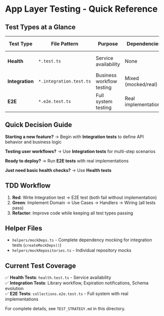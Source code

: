 # App Layer Testing - Quick Reference

## Test Types at a Glance

| Test Type       | File Pattern            | Purpose                   | Dependencies         | When to Use                   |
| --------------- | ----------------------- | ------------------------- | -------------------- | ----------------------------- |
| **Health**      | `*.test.ts`             | Service availability      | None                 | Basic health checks           |
| **Integration** | `*.integration.test.ts` | Business workflow testing | Mixed (mocked/real)  | Multi-step business scenarios |
| **E2E**         | `*.e2e.test.ts`         | Full system testing       | Real implementations | Pre-deployment verification   |

## Quick Decision Guide

**Starting a new feature?** → Begin with **Integration tests** to define API behavior and business logic

**Testing user workflows?** → Use **Integration tests** for multi-step scenarios

**Ready to deploy?** → Run **E2E tests** with real implementations

**Just need basic health checks?** → Use **Health tests**

## TDD Workflow

1. **Red**: Write Integration test → E2E test (both fail without implementation)
2. **Green**: Implement Domain → Use Cases → Handlers → Wiring (all tests pass)
3. **Refactor**: Improve code while keeping all test types passing

## Helper Files

- `helpers/mockDeps.ts` - Complete dependency mocking for integration tests (`createMockDeps()`)
- `helpers/mockRepositories.ts` - Individual repository mocks

## Current Test Coverage

✅ **Health Tests**: `health.test.ts` - Service availability  
✅ **Integration Tests**: Library workflow, Expiration notifications, Schema evolution  
✅ **E2E Tests**: `collections.e2e.test.ts` - Full system with real implementations

For complete details, see `TEST_STRATEGY.md` in this directory.
